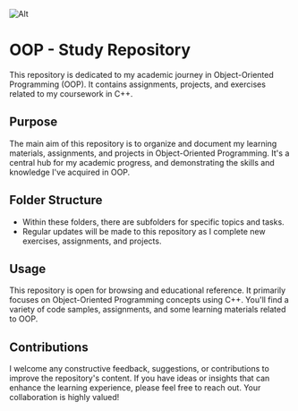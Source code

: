 ![Alt](https://repobeats.axiom.co/api/embed/07b27165af111039ce160da6bfb13b60e337c3c7.svg "Repobeats analytics image")
# OOP - Study Repository

This repository is dedicated to my academic journey in Object-Oriented Programming (OOP). It contains assignments, projects, and exercises related to my coursework in C++.

## Purpose

The main aim of this repository is to organize and document my learning materials, assignments, and projects in Object-Oriented Programming. It's a central hub for my academic progress, and demonstrating the skills and knowledge I've acquired in OOP.

## Folder Structure

- Within these folders, there are subfolders for specific topics and tasks.
- Regular updates will be made to this repository as I complete new exercises, assignments, and projects.

## Usage

This repository is open for browsing and educational reference. It primarily focuses on Object-Oriented Programming concepts using C++. You'll find a variety of code samples, assignments, and some learning materials related to OOP.

## Contributions

I welcome any constructive feedback, suggestions, or contributions to improve the repository's content. If you have ideas or insights that can enhance the learning experience, please feel free to reach out. Your collaboration is highly valued!
